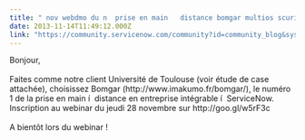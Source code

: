```yaml
---
title: " nov webdmo du n  prise en main   distance bomgar multios scuris intgrable   servicenow httpgooglwrFc"
date: 2013-11-14T11:49:12.000Z
link: "https://community.servicenow.com/community?id=community_blog&sys_id=1bedeee9dbd0dbc01dcaf3231f9619b0"
---
```

<p>Bonjour,<br /><br />Faites comme notre client Université de Toulouse (voir étude de case attachée), choisissez Bomgar (http://www.imakumo.fr/bomgar/), le numéro 1 de la prise en main í  distance en entreprise intégrable í  ServiceNow. Inscription au webinar du jeudi 28 novembre sur http://goo.gl/w5rF3c<br /><br />A bientôt lors du webinar !</p>